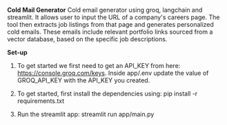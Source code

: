 **Cold Mail Generator**
Cold email generator using groq, langchain and streamlit. It allows user to input the URL of a company's careers page. The tool then extracts job listings from that page and generates personalized cold emails. These emails include relevant portfolio links sourced from a vector database, based on the specific job descriptions.


**Set-up**
1. To get started we first need to get an API_KEY from here: https://console.groq.com/keys. Inside app/.env update the value of GROQ_API_KEY with the API_KEY you created.

2. To get started, first install the dependencies using:
    pip install -r requirements.txt
   
4. Run the streamlit app:
    streamlit run app/main.py
